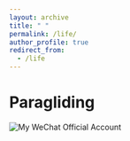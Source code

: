 ```yaml
---
layout: archive
title: " "
permalink: /life/
author_profile: true
redirect_from:
  - /life
---
```


Paragliding
======
![My WeChat Official Account](/images/paragliding1.jpg)  
